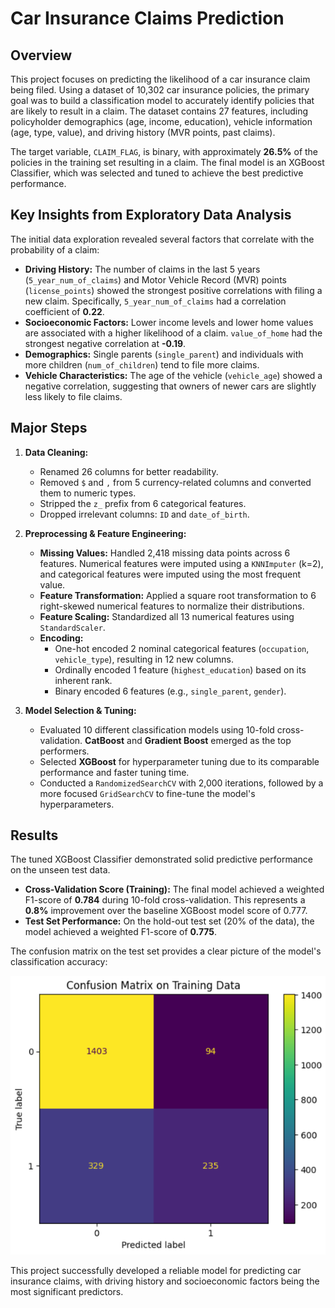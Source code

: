 # Car Insurance Claims Prediction

## Overview

This project focuses on predicting the likelihood of a car insurance claim being filed. Using a dataset of 10,302 car insurance policies, the primary goal was to build a classification model to accurately identify policies that are likely to result in a claim. The dataset contains 27 features, including policyholder demographics (age, income, education), vehicle information (age, type, value), and driving history (MVR points, past claims).

The target variable, `CLAIM_FLAG`, is binary, with approximately **26.5%** of the policies in the training set resulting in a claim. The final model is an XGBoost Classifier, which was selected and tuned to achieve the best predictive performance.

## Key Insights from Exploratory Data Analysis

The initial data exploration revealed several factors that correlate with the probability of a claim:

- **Driving History:** The number of claims in the last 5 years (`5_year_num_of_claims`) and Motor Vehicle Record (MVR) points (`license_points`) showed the strongest positive correlations with filing a new claim. Specifically, `5_year_num_of_claims` had a correlation coefficient of **0.22**.
- **Socioeconomic Factors:** Lower income levels and lower home values are associated with a higher likelihood of a claim. `value_of_home` had the strongest negative correlation at **-0.19**.
- **Demographics:** Single parents (`single_parent`) and individuals with more children (`num_of_children`) tend to file more claims.
- **Vehicle Characteristics:** The age of the vehicle (`vehicle_age`) showed a negative correlation, suggesting that owners of newer cars are slightly less likely to file claims.

## Major Steps

1.  **Data Cleaning:**
    - Renamed 26 columns for better readability.
    - Removed `$` and `,` from 5 currency-related columns and converted them to numeric types.
    - Stripped the `z_` prefix from 6 categorical features.
    - Dropped irrelevant columns: `ID` and `date_of_birth`.

2.  **Preprocessing & Feature Engineering:**
    - **Missing Values:** Handled 2,418 missing data points across 6 features. Numerical features were imputed using a `KNNImputer` (k=2), and categorical features were imputed using the most frequent value.
    - **Feature Transformation:** Applied a square root transformation to 6 right-skewed numerical features to normalize their distributions.
    - **Feature Scaling:** Standardized all 13 numerical features using `StandardScaler`.
    - **Encoding:**
        - One-hot encoded 2 nominal categorical features (`occupation`, `vehicle_type`), resulting in 12 new columns.
        - Ordinally encoded 1 feature (`highest_education`) based on its inherent rank.
        - Binary encoded 6 features (e.g., `single_parent`, `gender`).

3.  **Model Selection & Tuning:**
    - Evaluated 10 different classification models using 10-fold cross-validation. **CatBoost** and **Gradient Boost** emerged as the top performers.
    - Selected **XGBoost** for hyperparameter tuning due to its comparable performance and faster tuning time.
    - Conducted a `RandomizedSearchCV` with 2,000 iterations, followed by a more focused `GridSearchCV` to fine-tune the model's hyperparameters.

## Results

The tuned XGBoost Classifier demonstrated solid predictive performance on the unseen test data.

- **Cross-Validation Score (Training):** The final model achieved a weighted F1-score of **0.784** during 10-fold cross-validation. This represents a **0.8%** improvement over the baseline XGBoost model score of 0.777.
- **Test Set Performance:** On the hold-out test set (20% of the data), the model achieved a weighted F1-score of **0.775**.

The confusion matrix on the test set provides a clear picture of the model's classification accuracy:

![Confusion Matrix on Test Data](confusion_matrix.png)

This project successfully developed a reliable model for predicting car insurance claims, with driving history and socioeconomic factors being the most significant predictors.
